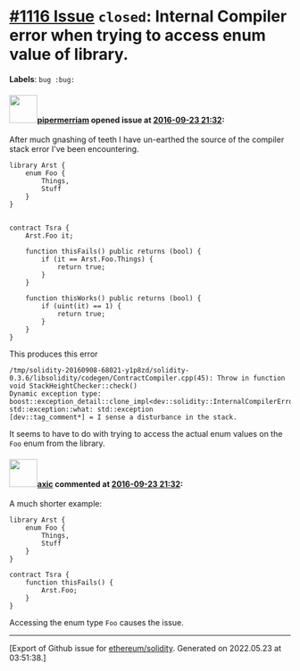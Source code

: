 # [\#1116 Issue](https://github.com/ethereum/solidity/issues/1116) `closed`: Internal Compiler error when trying to access enum value of library.
**Labels**: `bug :bug:`


#### <img src="https://avatars.githubusercontent.com/u/824194?v=4" width="50">[pipermerriam](https://github.com/pipermerriam) opened issue at [2016-09-23 21:32](https://github.com/ethereum/solidity/issues/1116):

After much gnashing of teeth I have un-earthed the source of the compiler stack error I've been encountering.

```
library Arst {
    enum Foo {
        Things,
        Stuff
    }
}


contract Tsra {
    Arst.Foo it;

    function thisFails() public returns (bool) {
        if (it == Arst.Foo.Things) {
            return true;
        }
    }

    function thisWorks() public returns (bool) {
        if (uint(it) == 1) {
            return true;
        }
    }
}
```

This produces this error

``` shell
/tmp/solidity-20160908-68021-y1p8zd/solidity-0.3.6/libsolidity/codegen/ContractCompiler.cpp(45): Throw in function void StackHeightChecker::check()
Dynamic exception type: boost::exception_detail::clone_impl<dev::solidity::InternalCompilerError>
std::exception::what: std::exception
[dev::tag_comment*] = I sense a disturbance in the stack.
```

It seems to have to do with trying to access the actual enum values on the `Foo` enum from the library.


#### <img src="https://avatars.githubusercontent.com/u/20340?v=4" width="50">[axic](https://github.com/axic) commented at [2016-09-23 21:32](https://github.com/ethereum/solidity/issues/1116#issuecomment-250766871):

A much shorter example:

```
library Arst {
    enum Foo {
        Things,
        Stuff
    }
}

contract Tsra {
    function thisFails() {
        Arst.Foo;
    }
}
```

Accessing the enum type `Foo` causes the issue.


-------------------------------------------------------------------------------



[Export of Github issue for [ethereum/solidity](https://github.com/ethereum/solidity). Generated on 2022.05.23 at 03:51:38.]
